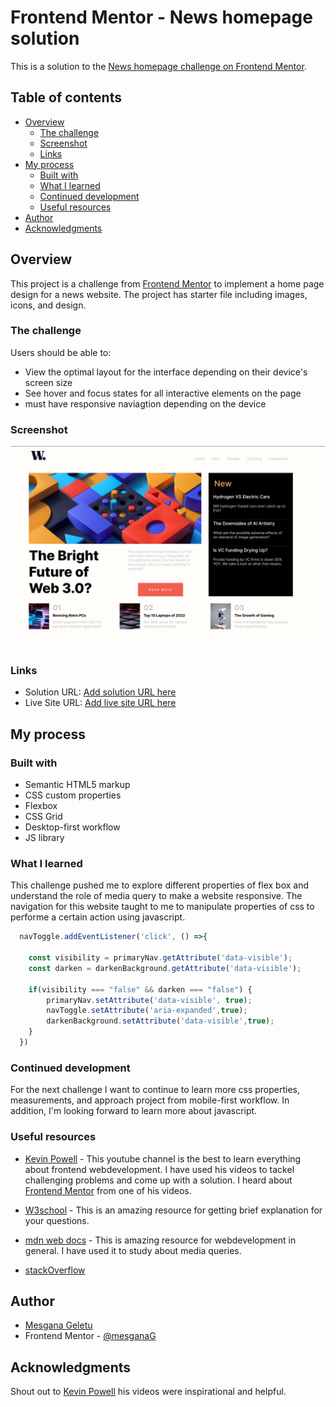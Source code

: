 # Frontend Mentor - News homepage solution

This is a solution to the [News homepage challenge on Frontend Mentor](https://www.frontendmentor.io/challenges/news-homepage-H6SWTa1MFl). 

## Table of contents

- [Overview](#overview)
  - [The challenge](#the-challenge)
  - [Screenshot](#screenshot)
  - [Links](#links)
- [My process](#my-process)
  - [Built with](#built-with)
  - [What I learned](#what-i-learned)
  - [Continued development](#continued-development)
  - [Useful resources](#useful-resources)
- [Author](#author)
- [Acknowledgments](#acknowledgments)

## Overview
This project is a challenge from [Frontend Mentor](https://www.frontendmentor.io) to implement a home page design for a news website. The project has starter file including images, icons, and design.
### The challenge

Users should be able to:

- View the optimal layout for the interface depending on their device's screen size
- See hover and focus states for all interactive elements on the page
- must have responsive naviagtion depending on the device
### Screenshot

![](/assets/images/Screenshot%202023-05-19%20154802.png)

### Links

- Solution URL: [Add solution URL here](https://your-solution-url.com)
- Live Site URL: [Add live site URL here](https://your-live-site-url.com)

## My process

### Built with

- Semantic HTML5 markup
- CSS custom properties
- Flexbox
- CSS Grid
- Desktop-first workflow
- JS library

### What I learned
This challenge pushed me to explore different properties of flex box and understand the role of media query to make a website responsive. The navigation for this website taught to me to manipulate properties of css to performe a certain action using javascript.

```js
  navToggle.addEventListener('click', () =>{

    const visibility = primaryNav.getAttribute('data-visible');
    const darken = darkenBackground.getAttribute('data-visible');

    if(visibility === "false" && darken === "false") {
        primaryNav.setAttribute('data-visible', true);
        navToggle.setAttribute('aria-expanded',true);
        darkenBackground.setAttribute('data-visible',true);
    }
  })
```
### Continued development

For the next challenge I want to continue to learn more css properties, measurements, and approach project from mobile-first workflow. In addition, I'm looking forward to learn more about javascript.

### Useful resources

- [Kevin Powell](https://www.youtube.com/watch?v=rg7Fvvl3taU) - This youtube channel is the best to learn everything about frontend webdevelopment. I have used his videos to tackel  challenging problems and come up with a solution. I heard about [Frontend Mentor](https://www.frontendmentor.io) from one of his videos. 
- [W3school](https://www.w3schools.com) - This is an amazing resource for getting brief explanation for your questions. 

- [mdn web docs](https://developer.mozilla.org/en-US/docs/Web/CSS/CSS_Container_Queries) - This is amazing resource for webdevelopment in general. I have used it to study about media queries.
- [stackOverflow](https://stackoverflow.com/)
## Author

- [Mesgana Geletu](https://www.your-site.com)
- Frontend Mentor - [@mesganaG](https://www.frontendmentor.io/profile/mesganaG)

## Acknowledgments

Shout out to [Kevin Powell](https://www.youtube.com/watch?v=rg7Fvvl3taU) his videos were inspirational and helpful. 
